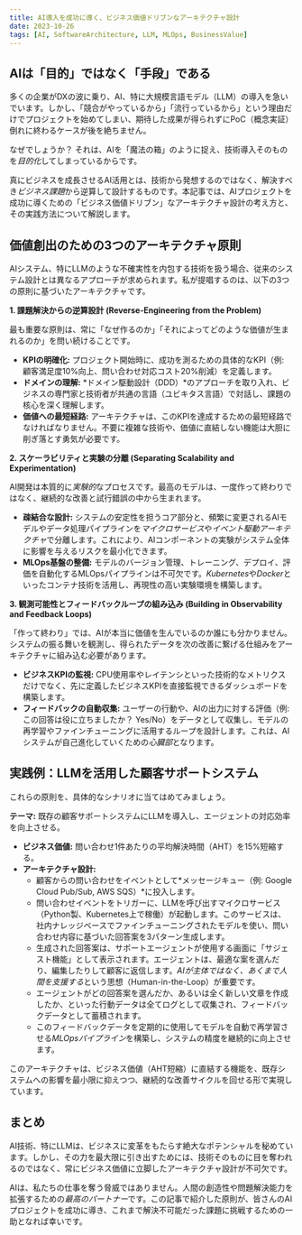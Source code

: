 ```yaml
---
title: AI導入を成功に導く、ビジネス価値ドリブンなアーキテクチャ設計
date: 2023-10-26
tags: [AI, SoftwareArchitecture, LLM, MLOps, BusinessValue]
---
```


## AIは「目的」ではなく「手段」である

多くの企業がDXの波に乗り、AI、特に大規模言語モデル（LLM）の導入を急いでいます。しかし、「競合がやっているから」「流行っているから」という理由だけでプロジェクトを始めてしまい、期待した成果が得られずにPoC（概念実証）倒れに終わるケースが後を絶ちません。

なぜでしょうか？ それは、AIを「魔法の箱」のように捉え、技術導入そのものを*目的化*してしまっているからです。

真にビジネスを成長させるAI活用とは、技術から発想するのではなく、解決すべき*ビジネス課題*から逆算して設計するものです。本記事では、AIプロジェクトを成功に導くための「ビジネス価値ドリブン」なアーキテクチャ設計の考え方と、その実践方法について解説します。

## 価値創出のための3つのアーキテクチャ原則

AIシステム、特にLLMのような不確実性を内包する技術を扱う場合、従来のシステム設計とは異なるアプローチが求められます。私が提唱するのは、以下の3つの原則に基づいたアーキテクチャです。

**1. 課題解決からの逆算設計 (Reverse-Engineering from the Problem)**

最も重要な原則は、常に「なぜ作るのか」「それによってどのような価値が生まれるのか」を問い続けることです。

*   **KPIの明確化:** プロジェクト開始時に、成功を測るための具体的なKPI（例: 顧客満足度10%向上、問い合わせ対応コスト20%削減）を定義します。
*   **ドメインの理解:** *ドメイン駆動設計（DDD）*のアプローチを取り入れ、ビジネスの専門家と技術者が共通の言語（ユビキタス言語）で対話し、課題の核心を深く理解します。
*   **価値への最短経路:** アーキテクチャは、このKPIを達成するための最短経路でなければなりません。不要に複雑な技術や、価値に直結しない機能は大胆に削ぎ落とす勇気が必要です。

**2. スケーラビリティと実験の分離 (Separating Scalability and Experimentation)**

AI開発は本質的に*実験的*なプロセスです。最高のモデルは、一度作って終わりではなく、継続的な改善と試行錯誤の中から生まれます。

*   **疎結合な設計:** システムの安定性を担うコア部分と、頻繁に変更されるAIモデルやデータ処理パイプラインを*マイクロサービス*や*イベント駆動アーキテクチャ*で分離します。これにより、AIコンポーネントの実験がシステム全体に影響を与えるリスクを最小化できます。
*   **MLOps基盤の整備:** モデルのバージョン管理、トレーニング、デプロイ、評価を自動化するMLOpsパイプラインは不可欠です。*Kubernetes*や*Docker*といったコンテナ技術を活用し、再現性の高い実験環境を構築します。

**3. 観測可能性とフィードバックループの組み込み (Building in Observability and Feedback Loops)**

「作って終わり」では、AIが本当に価値を生んでいるのか誰にも分かりません。システムの振る舞いを観測し、得られたデータを次の改善に繋げる仕組みをアーキテクチャに組み込む必要があります。

*   **ビジネスKPIの監視:** CPU使用率やレイテンシといった技術的なメトリクスだけでなく、先に定義したビジネスKPIを直接監視できるダッシュボードを構築します。
*   **フィードバックの自動収集:** ユーザーの行動や、AIの出力に対する評価（例: この回答は役に立ちましたか？ Yes/No）をデータとして収集し、モデルの再学習やファインチューニングに活用するループを設計します。これは、AIシステムが自己進化していくための*心臓部*となります。

## 実践例：LLMを活用した顧客サポートシステム

これらの原則を、具体的なシナリオに当てはめてみましょう。

**テーマ:** 既存の顧客サポートシステムにLLMを導入し、エージェントの対応効率を向上させる。

*   **ビジネス価値:** 問い合わせ1件あたりの平均解決時間（AHT）を15%短縮する。
*   **アーキテクチャ設計:**
    *   顧客からの問い合わせをイベントとして*メッセージキュー（例: Google Cloud Pub/Sub, AWS SQS）*に投入します。
    *   問い合わせイベントをトリガーに、LLMを呼び出すマイクロサービス（Python製、Kubernetes上で稼働）が起動します。このサービスは、社内ナレッジベースでファインチューニングされたモデルを使い、問い合わせ内容に基づいた回答案を3パターン生成します。
    *   生成された回答案は、サポートエージェントが使用する画面に「サジェスト機能」として表示されます。エージェントは、最適な案を選んだり、編集したりして顧客に返信します。*AIが主体ではなく、あくまで人間を支援する*という思想（Human-in-the-Loop）が重要です。
    *   エージェントがどの回答案を選んだか、あるいは全く新しい文章を作成したか、といった行動データは全てログとして収集され、フィードバックデータとして蓄積されます。
    *   このフィードバックデータを定期的に使用してモデルを自動で再学習させる*MLOpsパイプライン*を構築し、システムの精度を継続的に向上させます。

このアーキテクチャは、ビジネス価値（AHT短縮）に直結する機能を、既存システムへの影響を最小限に抑えつつ、継続的な改善サイクルを回せる形で実現しています。

## まとめ

AI技術、特にLLMは、ビジネスに変革をもたらす絶大なポテンシャルを秘めています。しかし、その力を最大限に引き出すためには、技術そのものに目を奪われるのではなく、常にビジネス価値に立脚したアーキテクチャ設計が不可欠です。

AIは、私たちの仕事を奪う脅威ではありません。人間の創造性や問題解決能力を拡張するための*最高のパートナー*です。この記事で紹介した原則が、皆さんのAIプロジェクトを成功に導き、これまで解決不可能だった課題に挑戦するための一助となれば幸いです。